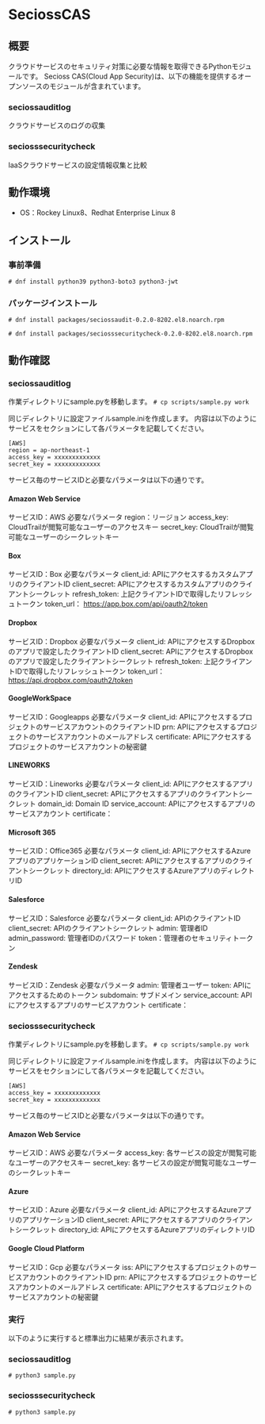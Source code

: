 # SeciossCAS

## 概要
クラウドサービスのセキュリティ対策に必要な情報を取得できるPythonモジュールです。
Secioss CAS(Cloud App Security)は、以下の機能を提供するオープンソースのモジュールが含まれています。

### seciossauditlog
クラウドサービスのログの収集

### seciosssecuritycheck
IaaSクラウドサービスの設定情報収集と比較

## 動作環境
* OS：Rockey Linux8、Redhat Enterprise Linux 8

## インストール
### 事前準備
`# dnf install python39 python3-boto3 python3-jwt`

### パッケージインストール
`# dnf install packages/seciossaudit-0.2.0-8202.el8.noarch.rpm`

`# dnf install packages/seciosssecuritycheck-0.2.0-8202.el8.noarch.rpm`

## 動作確認
### seciossauditlog
作業ディレクトリにsample.pyを移動します。
`# cp scripts/sample.py work`

同じディレクトリに設定ファイルsample.iniを作成します。
内容は以下のようにサービスをセクションにして各パラメータを記載してください。

```
[AWS]
region = ap-northeast-1
access_key = xxxxxxxxxxxxx
secret_key = xxxxxxxxxxxxx
```

サービス毎のサービスIDと必要なパラメータは以下の通りです。
#### Amazon Web Service
サービスID：AWS
必要なパラメータ
region：リージョン
access_key: CloudTrailが閲覧可能なユーザーのアクセスキー
secret_key: CloudTrailが閲覧可能なユーザーのシークレットキー

#### Box
サービスID：Box
必要なパラメータ
client_id: APIにアクセスするカスタムアプリのクライアントID
client_secret: APIにアクセスするカスタムアプリのクライアントシークレット
refresh_token: 上記クライアントIDで取得したリフレッシュトークン
token_url： https://app.box.com/api/oauth2/token

#### Dropbox
サービスID：Dropbox
必要なパラメータ
client_id: APIにアクセスするDropboxのアプリで設定したクライアントID
client_secret: APIにアクセスするDropboxのアプリで設定したクライアントシークレット
refresh_token: 上記クライアントIDで取得したリフレッシュトークン
token_url：https://api.dropbox.com/oauth2/token

#### GoogleWorkSpace
サービスID：Googleapps
必要なパラメータ
client_id: APIにアクセスするプロジェクトのサービスアカウントのクライアントID
prn: APIにアクセスするプロジェクトのサービスアカウントのメールアドレス
certificate: APIにアクセスするプロジェクトのサービスアカウントの秘密鍵

#### LINEWORKS
サービスID：Lineworks
必要なパラメータ
client_id: APIにアクセスするアプリのクライアントID
client_secret: APIにアクセスするアプリのクライアントシークレット
domain_id: Domain ID
service_account: APIにアクセスするアプリのサービスアカウント
certificate：

#### Microsoft 365
サービスID：Office365
必要なパラメータ
client_id: APIにアクセスするAzureアプリのアプリケーションID
client_secret: APIにアクセスするアプリのクライアントシークレット
directory_id: APIにアクセスするAzureアプリのディレクトリID

#### Salesforce
サービスID：Salesforce
必要なパラメータ
client_id: APIのクライアントID
client_secret: APIのクライアントシークレット
admin: 管理者ID
admin_password: 管理者IDのパスワード
token：管理者のセキュリティトークン

#### Zendesk
サービスID：Zendesk
必要なパラメータ
admin: 管理者ユーザー
token: APIにアクセスするためのトークン
subdomain: サブドメイン
service_account: APIにアクセスするアプリのサービスアカウント
certificate：

### seciosssecuritycheck
作業ディレクトリにsample.pyを移動します。
`# cp scripts/sample.py work`

同じディレクトリに設定ファイルsample.iniを作成します。
内容は以下のようにサービスをセクションにして各パラメータを記載してください。

```
[AWS]
access_key = xxxxxxxxxxxxx
secret_key = xxxxxxxxxxxxx
```

サービス毎のサービスIDと必要なパラメータは以下の通りです。
#### Amazon Web Service
サービスID：AWS
必要なパラメータ
access_key: 各サービスの設定が閲覧可能なユーザーのアクセスキー
secret_key: 各サービスの設定が閲覧可能なユーザーのシークレットキー

#### Azure
サービスID：Azure
必要なパラメータ
client_id: APIにアクセスするAzureアプリのアプリケーションID
client_secret: APIにアクセスするアプリのクライアントシークレット
directory_id: APIにアクセスするAzureアプリのディレクトリID

#### Google Cloud Platform
サービスID：Gcp
必要なパラメータ
iss: APIにアクセスするプロジェクトのサービスアカウントのクライアントID
prn: APIにアクセスするプロジェクトのサービスアカウントのメールアドレス
certificate: APIにアクセスするプロジェクトのサービスアカウントの秘密鍵


### 実行
以下のように実行すると標準出力に結果が表示されます。
### seciossauditlog
`# python3 sample.py`

### seciosssecuritycheck
`# python3 sample.py`

